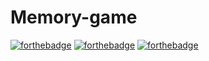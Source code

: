 # Memory-game
[![forthebadge](https://forthebadge.com/images/badges/uses-html.svg)](https://forthebadge.com)   [![forthebadge](https://forthebadge.com/images/badges/uses-css.svg)](https://forthebadge.com)  [![forthebadge](https://forthebadge.com/images/badges/made-with-javascript.svg)](https://forthebadge.com)
